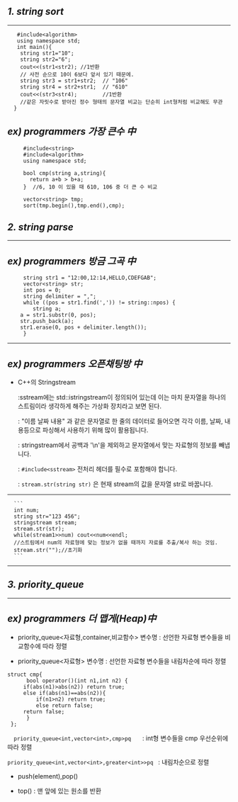 ## *1. string sort*

<hr>

  ```#include<string> 
     #include<algorithm> 
     using namespace std;
     int main(){
      string str1="10";
      string str2="6";
      cout<<(str1<str2); //1반환 
      // 사전 순으로 10이 6보다 앞서 있기 때문에.
      string str3 = str1+str2;  // "106"
      string str4 = str2+str1;  // "610"
      cout<<(str3<str4);        //1반환
      //같은 자릿수로 받아진 정수 형태의 문자열 비교는 단순히 int형처럼 비교해도 무관
    }
```
    
## *ex) programmers 가장 큰수 中*
 
 ```
      #include<string>
      #include<algorithm>
      using namespace std;
      
      bool cmp(string a,string){
        return a+b > b+a;
      }  //6, 10 이 있을 때 610, 106 중 더 큰 수 비교
     
      vector<string> tmp;
      sort(tmp.begin(),tmp.end(),cmp);
 ```

## *2. string parse*

<hr>


## *ex) programmers 방금 그곡 中*


```
     string str1 = "12:00,12:14,HELLO,CDEFGAB"; 
     vector<string> str;
     int pos = 0;
     string delimiter = ",";
     while ((pos = str1.find(',')) != string::npos) {
     	string a;
	a = str1.substr(0, pos);
	str.push_back(a);
	str1.erase(0, pos + delimiter.length());
     }
```


<hr>


## *ex) programmers 오픈채팅방 中*

  - C++의 Stringstream 
     
      :sstream에는 std::istringstream이 정의되어 있는데 이는 마치 문자열을 하나의 스트림이라
      생각하게 해주는 가상화 장치라고 보면 된다.
      
      : "이름 날짜 내용" 과 같은 문자열로 한 줄의 데이터로 들어오면 각각 이름, 날짜, 내용등으로 파싱해서
     사용하기 위해 많이 활용됩니다.
      
      : stringstream에서 공백과 '\n'을 제외하고 문자열에서 맞는 자료형의 정보를 빼냅니다.
      
      :  ```#include<sstream>```  전처리 헤더를 필수로 포함해야 합니다.
      
      :  ```stream.str(string str)```  은 현재 stream의 값을 문자열 str로 바꿉니다.
      
<hr>

      ```
      int num;
      string str="123 456";
      stringstream stream;
      stream.str(str);
      while(stream1>>num) cout<<num<<endl;
      //스트림에서 num의 자료형에 맞는 정보가 없을 때까지 자료를 추출/복사 하는 것임.
      stream.str("");//초기화
      ```
      
<hr>


## *3. priority_queue*


<hr>

## *ex) programmers 더 맵게(Heap)中*

  - priority_queue<자료형,container,비교함수> 변수명
    : 선언한 자료형 변수들을 비교함수에 따라 정렬
    
  - priority_queue<자료형> 변수명
    : 선언한 자료형 변수들을 내림차순에 따라 정렬
   ```
   struct cmp{
         bool operator()(int n1,int n2) {
	 	if(abs(n1)>abs(n2)) return true;
		else if(abs(n1)==abs(n2)){
			if(n1>n2) return true;
			else return false;
		return false;
	     }
	};
   ```

   ```   priority_queue<int,vector<int>,cmp>pq    ```
    : int형 변수들을 cmp 우선순위에 따라 정렬

   ```priority_queue<int,vector<int>,greater<int>>pq ```
    : 내림차순으로 정렬

  - push(element),pop()
  
  - top() : 맨 앞에 있는 원소를 반환

